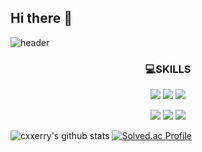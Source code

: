 Hi there 👋 
--------------

![header](https://capsule-render.vercel.app/api?type=wave&color=auto&height=400&section=header&text=CXXERRY%20&fontSize=80)

<h3 align="center"> 💻SKILLS </h3>

<p align="center">
<img src="https://img.shields.io/badge/JavaScript-F7DF1E?style=flat-square&logo=JavaScript&logoColor=white"/>     <img src="https://img.shields.io/badge/CSS3-1572B6?style=flat-square&logo=CSS3&logoColor=white"/>    <img src="https://img.shields.io/badge/HTML5-E34F26?style=flat-square&logo=HTML5&logoColor=white"/> 

<p align="center">
 <img src="https://img.shields.io/badge/JAVA-FF7800?style=flat-square&logo=JAVA&logoColor=white"/>     <img src="https://img.shields.io/badge/Kotlin-7F52FF?style=flat-square&logo=Kotlin&logoColor=white"/>     <img src="https://img.shields.io/badge/Spring Boot-6DB33F?style=flat-square&logo=Spring Boot&logoColor=white"/>
 <br>

![cxxerry's github stats](https://github-readme-stats.vercel.app/api?username=cxxerry&show_icons=true&theme=tokyonight) 
[![Solved.ac Profile](http://mazassumnida.wtf/api/v2/generate_badge?boj=chj75200)](https://solved.ac/chj75200/)

<!-- ### 🍒 CONTACT ME --> 

<!-- 
instagram     GMAIL 
 --> 
 
<!--
**cxxerry/cxxerry** is a ✨ _special_ ✨ repository because its `README.md` (this file) appears on your GitHub profile.

Here are some ideas to get you started:

- 🔭 I’m currently working on ...
- 🌱 I’m currently learning ...
- 👯 I’m looking to collaborate on ...
- 🤔 I’m looking for help with ...
- 💬 Ask me about ...
- 📫 How to reach me: ...
- 😄 Pronouns: ...
- ⚡ Fun fact: ...
-->
